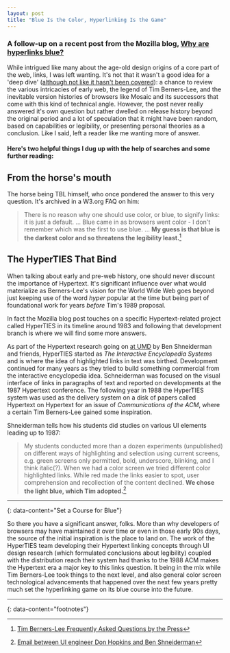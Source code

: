 ```yaml
---
layout: post
title: "Blue Is the Color, Hyperlinking Is the Game"
---
```

<!-- 
Left wanting after that recent blog that asked Why are hyperlinks blue? Couple things:
From the horse's mouth–
Tim Berners-Lee himself in a Press FAQ: "…it is just a default… My guess is that blue is the darkest color and so threatens the legibility least."

Look to the Hypertext–
Ben Shneiderman who worked on the HyperTIES interactive system did studies on visual interface patterns leading up to 1987 including highlighted links, choosing blue which TBL then was influenced by later.

Blue Is the Color, Hyperlinking Is the Game

#ui #webdesign #history
  -->

### A follow-up on a recent post from the Mozilla blog, [Why are hyperlinks blue?](https://blog.mozilla.org/en/internet-culture/deep-dives/why-are-hyperlinks-blue/)

While intrigued like many about the age-old design origins of a core part of the web, links, I was left wanting. It's not that it wasn't a good idea for a 'deep dive' ([although not like it hasn't been covered](https://css-tricks.com/chapter-2-browsers/)): a chance to review the various intricacies of early web, the legend of Tim Berners-Lee, and the inevitable version histories of browsers like Mosaic and its successors that come with this kind of technical angle. However, the post never really answered it's own question but rather dwelled on release history beyond the original period and a lot of speculation that it might have been random, based on capabilities or legibility, or presenting personal theories as a conclusion. Like I said, left a reader like me wanting more of answer.

#### Here's two helpful things I dug up with the help of searches and some further reading:

## From the horse's mouth

The horse being TBL himself, who once pondered the answer to this very question. It's archived in a W3.org FAQ on him:

>  There is no reason why one should use color, or blue, to signify links: it is just a default. … Blue came in as browsers went color - I don't remember which was the first to use blue. … **My guess is that blue is the darkest color and so threatens the legibility least.**[^1]

## The HyperTIES That Bind

When talking about early and pre-web history, one should never discount the importance of Hypertext. It's significant influence over what would materialize as Berners-Lee's vision for the World Wide Web goes beyond just keeping use of the word *hyper* popular at the time but being part of foundational work for years *before* Tim's 1989 proposal.

In fact the Mozilla blog post touches on a specific Hypertext-related project called HyperTIES in its timeline around 1983 and following that development branch is where we will find some more answers.

As part of the Hypertext research going on [at UMD](https://www.cs.umd.edu/hcil/hyperties/) by Ben Shneiderman and friends, HyperTIES started as *The Interactive Encyclopedia Systems* and is where the idea of highlighted links in text was birthed. Development continued for many years as they tried to build something commercial from the interactive encyclopedia idea. Schneiderman was focused on the visual interface of links in paragraphs of text and reported on developments at the 1987 Hypertext conference. The following year in 1988 the HyperTIES system was used as the delivery system on a disk of papers called Hypertext on Hypertext for an issue of *Communications of the ACM*, where a certain Tim Berners-Lee gained some inspiration. 

Shneiderman tells how his students did studies on various UI elements leading up to 1987:

> My students conducted more than a dozen experiments (unpublished) on different ways of highlighting and selection using current screens, e.g. green screens only permitted, bold, underscore, blinking, and I think italic(?). When we had a color screen we tried different color highlighted links. While red made the links easier to spot, user comprehension and recollection of the content declined. **We chose the light blue, which Tim adopted.**[^2]

---
{: data-content="Set a Course for Blue"}

So there you have a significant answer, folks. More than why developers of browsers may have maintained it over time or even in those early 90s days, the source of the initial inspiration is the place to land on. The work of the HyperTIES team developing their Hypertext linking concepts through UI design research (which formulated conclusions about legibility) coupled with the distribution reach their system had thanks to the 1988 ACM makes the Hypertext era a major key to this links question. It being in the mix while Tim Berners-Lee took things to the next level, and also general color screen technological advancements that happened over the next few years pretty much set the hyperlinking game on its blue course into the future.


---
{: data-content="footnotes"}

[^1]: [Tim Berners-Lee Frequently Asked Questions by the Press](https://www.w3.org/People/Berners-Lee/FAQ.html#etc)
[^2]: [Email between UI engineer Don Hopkins and Ben Shneiderman](https://news.ycombinator.com/item?id=28317104)